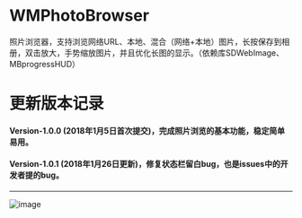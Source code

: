# WMPhotoBrowser
照片浏览器，支持浏览网络URL、本地、混合（网络+本地）图片，长按保存到相册，双击放大，手势缩放图片，并且优化长图的显示。（依赖库SDWebImage、MBprogressHUD）



# 更新版本记录

#### Version-1.0.0 (2018年1月5日首次提交)，完成照片浏览的基本功能，稳定简单易用。
#### Version-1.0.1 (2018年1月26日更新)，修复状态栏留白bug，也是issues中的开发者提的bug。

---

![image](https://github.com/zhengwenming/WMPhotoBrowser/blob/master/WMPhotoBrowser/WMPhotoBrowser.gif)  


